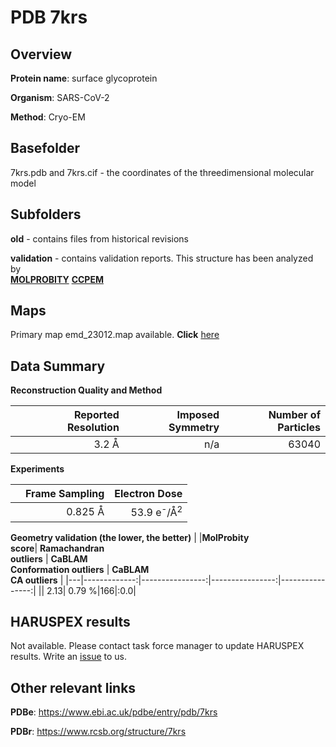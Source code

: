 # PDB 7krs

## Overview

**Protein name**: surface glycoprotein

**Organism**: SARS-CoV-2

**Method**: Cryo-EM



## Basefolder

7krs.pdb and 7krs.cif - the coordinates of the threedimensional molecular model

## Subfolders



**old** - contains files from historical revisions

**validation** - contains validation reports. This structure has been analyzed by <br>  [**MOLPROBITY**](https://github.com/thorn-lab/coronavirus_structural_task_force/tree/master/pdb/surface_glycoprotein/SARS-CoV-2/7krs/validation/molprobity)   [**CCPEM**](https://github.com/thorn-lab/coronavirus_structural_task_force/tree/master/pdb/surface_glycoprotein/SARS-CoV-2/7krs/validation/ccpem-validation) 



## Maps

Primary map emd_23012.map available. **Click** [here](http://ftp.wwpdb.org/pub/emdb/structures/EMD-23012/map/) 

## Data Summary
**Reconstruction Quality and Method**

|   | Reported Resolution | Imposed Symmetry | Number of Particles |
|---|-------------:|----------------:|--------------:|
|   |3.2 Å|n/a|63040|

**Experiments**

|   | Frame Sampling | Electron Dose |
|---|-------------:|----------------:|
|   |0.825 Å|53.9 e<sup>-</sup>/Å<sup>2</sup>|

**Geometry validation (the lower, the better)**
|   |**MolProbity<br>score**| **Ramachandran<br>outliers** | **CaBLAM<br>Conformation outliers** | **CaBLAM<br>CA outliers** |
|---|-------------:|----------------:|----------------:|----------------:|
||  2.13|  0.79 %|166|:0.0|

## HARUSPEX results

Not available. Please contact task force manager to update HARUSPEX results. Write an [issue](https://github.com/thorn-lab/coronavirus_structural_task_force/issues) to us.

## Other relevant links 
**PDBe**:  https://www.ebi.ac.uk/pdbe/entry/pdb/7krs
 
**PDBr**: https://www.rcsb.org/structure/7krs 
